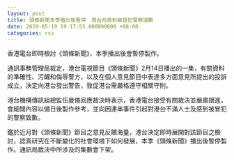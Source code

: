 ```yaml
---
layout: post
title: 頭條新聞本季播出後暫停　港台向感到被冒犯警察道歉
date: 2020-05-19 19:17:53.000000000 +08:00
categories: rss
---
```


香港電台即時檢討《頭條新聞》，本季播出後會暫停製作。

通訊事務管理局裁定，港台電視節目《頭條新聞》2月14日播出的一集，有關資料的準確性、污衊和侮辱警方，以及在個人意見節目中表達多方面意見所提出的投訴成立，決定向港台發出警告，敦促港台需嚴格遵守相關守則。

港台機構傳訊組總監伍曼儀回應裁決時表示，香港電台接受有關裁決並嚴肅跟進，會細閲內容以備日後製作參考，並向因連串事件引起對港台不滿人士及感到被冒犯的警察致歉。

鑑於近月對《頭條新聞》節目之意見反饋海量，港台決定即時展開對該節目之檢討，認真研究在不斷變化的社會環境下如何發展，本季《頭條新聞》播出後暫停製作。通訊局裁決中所涉及的集數會下架。
